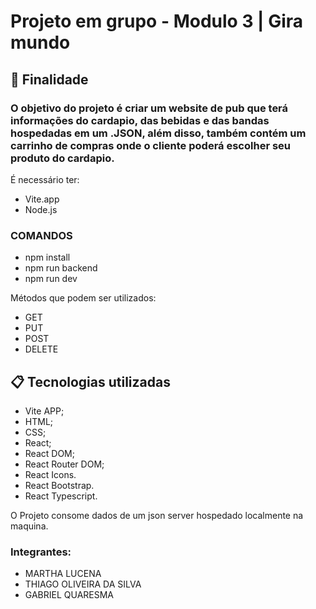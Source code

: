 # Projeto em grupo - Modulo 3 | Gira mundo
 
## 🚀 Finalidade

### O objetivo do projeto é criar um website de pub que terá informações do cardapio, das bebidas e das bandas hospedadas em um .JSON, além disso, também contém um carrinho de compras onde o cliente poderá escolher seu produto do cardapio.


É necessário ter:
* Vite.app
* Node.js

### COMANDOS
* npm install
* npm run backend 
* npm run dev


Métodos que podem ser utilizados:

* GET
* PUT
* POST
* DELETE

## 📋 Tecnologias utilizadas

* Vite APP;
* HTML;
* CSS;
* React;
* React DOM;
* React Router DOM;
* React Icons.
* React Bootstrap.
* React Typescript.

O Projeto consome dados de um json server hospedado localmente na maquina.

### Integrantes:
* MARTHA LUCENA
* THIAGO OLIVEIRA DA SILVA
* GABRIEL QUARESMA 
